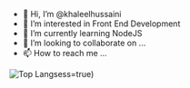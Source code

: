- 👋 Hi, I’m @khaleelhussaini
- 👀 I’m interested in Front End Development
- 🌱 I’m currently learning NodeJS
- 💞️ I’m looking to collaborate on ...
- 📫 How to reach me ...

<!---
khaleelhussaini/khaleelhussaini is a ✨ special ✨ repository because its `README.md` (this file) appears on your GitHub profile.
You can click the Preview link to take a look at your changes.
--->

![Top Langs](https://github-readme-stats.vercel.app/api/top-langs/?username=khaleelhussaini&layout=compact)ess=true)
